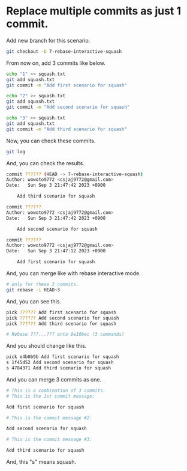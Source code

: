 # Replace multiple commits as just 1 commit.

Add new branch for this scenario.

```bash
git checkout -b 7-rebase-interactive-squash
```

From now on, add 3 commits like below.

```bash
echo "1" >> squash.txt
git add squash.txt
git commit -m "Add first scenario for squash"

echo "2" >> squash.txt
git add squash.txt
git commit -m "Add second scenario for squash"

echo "3" >> squash.txt
git add squash.txt
git commit -m "Add third scenario for squash"
```

Now, you can check these commits.

```bash
git log
```

And, you can check the results.

```bash
commit ?????? (HEAD -> 7-rebase-interactive-squash)
Author: wowoto9772 <csjaj9772@gmail.com>
Date:   Sun Sep 3 21:47:42 2023 +0900

    Add third scenario for squash

commit ??????
Author: wowoto9772 <csjaj9772@gmail.com>
Date:   Sun Sep 3 21:47:42 2023 +0900

    Add second scenario for squash

commit ??????
Author: wowoto9772 <csjaj9772@gmail.com>
Date:   Sun Sep 3 21:47:12 2023 +0900

    Add first scenario for squash
```

And, you can merge like with rebase interactive mode.

```bash
# only for these 3 commits.
git rebase -i HEAD~3
```

And, you can see this.

```bash
pick ?????? Add first scenario for squash
pick ?????? Add second scenario for squash
pick ?????? Add third scenario for squash

# Rebase ???...??? onto 9e10bec (3 commands)
```

And you should change like this.

```bash
pick e4b0b9b Add first scenario for squash
s 1f45d52 Add second scenario for squash
s 4784371 Add third scenario for squash
```

And you can merge 3 commits as one.
```bash
# This is a combination of 3 commits.
# This is the 1st commit message:

Add first scenario for squash

# This is the commit message #2:

Add second scenario for squash

# This is the commit message #3:

Add third scenario for squash
```

And, this "s" means squash.
